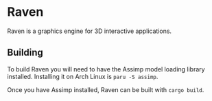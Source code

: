 # Raven

Raven is a graphics engine for 3D interactive applications.

## Building

To build Raven you will need to have the Assimp model loading library installed.
Installing it on Arch Linux is `paru -S assimp`.

Once you have Assimp installed, Raven can be built with `cargo build`.
